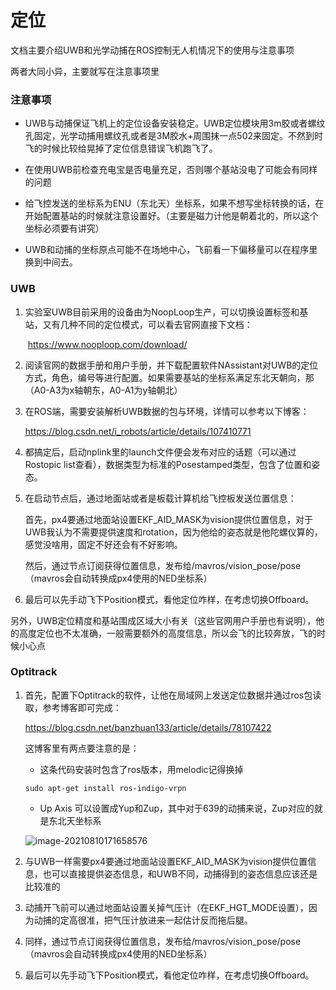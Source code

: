 # 定位

文档主要介绍UWB和光学动捕在ROS控制无人机情况下的使用与注意事项

两者大同小异，主要就写在注意事项里

### 注意事项

- UWB与动捕保证飞机上的定位设备安装稳定。UWB定位模块用3m胶或者螺纹孔固定，光学动捕用螺纹孔或者是3M胶水+周围抹一点502来固定。不然到时飞的时候比较给晃掉了定位信息错误飞机跑飞了。

- 在使用UWB前检查充电宝是否电量充足，否则哪个基站没电了可能会有同样的问题

- 给飞控发送的坐标系为ENU（东北天）坐标系，如果不想写坐标转换的话，在开始配置基站的时候就注意设置好。（主要是磁力计他是朝着北的，所以这个坐标必须要有讲究）

- UWB和动捕的坐标原点可能不在场地中心，飞前看一下偏移量可以在程序里换到中间去。

  

  

### UWB

1. ​	实验室UWB目前采用的设备由为NoopLoop生产，可以切换设置标签和基站，又有几种不同的定位模式，可以看去官网直接下文档：

   ​	https://www.nooploop.com/download/

   

2. 阅读官网的数据手册和用户手册，并下载配置软件NAssistant对UWB的定位方式，角色，编号等进行配置。如果需要基站的坐标系满足东北天朝向，那（A0-A3为x轴朝东，A0-A1为y轴朝北）

   

3. 在ROS端，需要安装解析UWB数据的包与环境，详情可以参考以下博客：

   https://blog.csdn.net/i_robots/article/details/107410771

   

4. 都搞定后，启动nplink里的launch文件便会发布对应的话题（可以通过Rostopic list查看），数据类型为标准的Posestamped类型，包含了位置和姿态。

   

5. 在启动节点后，通过地面站或者是板载计算机给飞控板发送位置信息：

   首先，px4要通过地面站设置EKF_AID_MASK为vision提供位置信息，对于UWB我认为不需要提供速度和rotation，因为他给的姿态就是他陀螺仪算的，感觉没啥用，固定不好还会有不好影响。

   然后，通过节点订阅获得位置信息，发布给/mavros/vision_pose/pose（mavros会自动转换成px4使用的NED坐标系）

   

6. 最后可以先手动飞下Position模式，看他定位咋样，在考虑切换Offboard。



另外，UWB定位精度和基站围成区域大小有关（这些官网用户手册也有说明），他的高度定位也不太准确，一般需要额外的高度信息，所以会飞的比较奔放，飞的时候小心点



### Optitrack

1. 首先，配置下Optitrack的软件，让他在局域网上发送定位数据并通过ros包读取，参考博客即可完成：

   https://blog.csdn.net/banzhuan133/article/details/78107422

   

   这博客里有两点要注意的是：

   - 这条代码安装时包含了ros版本，用melodic记得换掉

   ```
   sudo apt-get install ros-indigo-vrpn
   ```

   

   - Up Axis 可以设置成Yup和Zup，其中对于639的动捕来说，Zup对应的就是东北天坐标系

   ![image-20210810171658576](C:\Users\zzzzzjh\AppData\Roaming\Typora\typora-user-images\image-20210810171658576.png)

   

2. 与UWB一样需要px4要通过地面站设置EKF_AID_MASK为vision提供位置信息，也可以直接提供姿态信息，和UWB不同，动捕得到的姿态信息应该还是比较准的

   

3. 动捕开飞前可以通过地面站设置关掉气压计（在EKF_HGT_MODE设置），因为动捕的定高很准，把气压计放进来一起估计反而拖后腿。

   

4. 同样，通过节点订阅获得位置信息，发布给/mavros/vision_pose/pose（mavros会自动转换成px4使用的NED坐标系）

   

5. 最后可以先手动飞下Position模式，看他定位咋样，在考虑切换Offboard。
